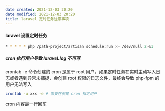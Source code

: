 ```yaml
---
date created: 2021-12-03 20:20
date modified: 2021-12-03 20:20
title: laravel 定时任务注意事项
---
```

#### laravel 设置定时任务

```sh
* * * * * php /path-project/artisan schedule:run >> /dev/null 2>&1
```

##### cron 执行用户导致 laravel.log 不可写

crontab -e 命令创建的 cron 是属于 root 用户，如果定时任务在实时主动写入日志或者遇到异常未捕捉，会创建 root 权限的日志文件，最终会导致 php-fpm 的用户无法写入

```sh
crontab -u xxx -e # 需要在创建 cron 指定用户
```

cron 内容最一行回车
